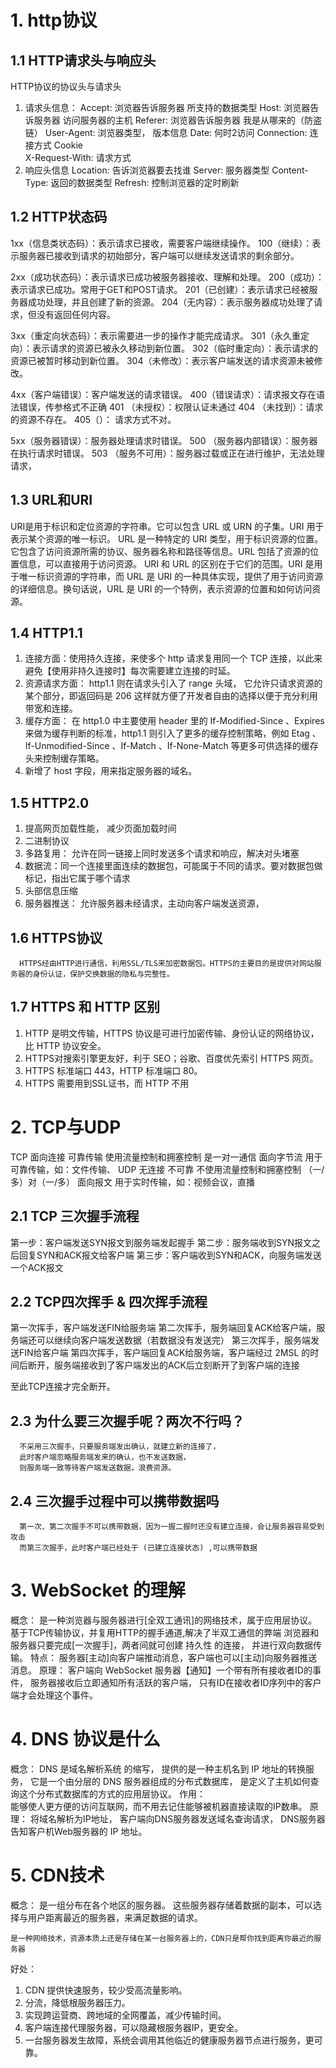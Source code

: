 # 1. http协议
## 1.1 HTTP请求头与响应头
  HTTP协议的协议头与请求头
   1. 请求头信息： 
      Accept:     浏览器告诉服务器 所支持的数据类型
      Host:       浏览器告诉服务器 访问服务器的主机
      Referer:    浏览器告诉服务器 我是从哪来的（防盗链）
      User-Agent: 浏览器类型， 版本信息
      Date:       何时2访问
      Connection: 连接方式
      Cookie      
      X-Request-With: 请求方式
  2. 响应头信息
      Location:   告诉浏览器要去找谁
      Server:     服务器类型
      Content-Type: 返回的数据类型
      Refresh:    控制浏览器的定时刷新

## 1.2 HTTP状态码
1xx（信息类状态码）：表示请求已接收，需要客户端继续操作。
      100（继续）：表示服务器已接收到请求的初始部分，客户端可以继续发送请求的剩余部分。

2xx（成功状态码）：表示请求已成功被服务器接收、理解和处理。
      200（成功）：表示请求已成功。常用于GET和POST请求。
      201（已创建）：表示请求已经被服务器成功处理，并且创建了新的资源。
      204（无内容）：表示服务器成功处理了请求，但没有返回任何内容。

3xx（重定向状态码）：表示需要进一步的操作才能完成请求。
      301（永久重定向）：表示请求的资源已被永久移动到新位置。
      302（临时重定向）：表示请求的资源已被暂时移动到新位置。
      304（未修改）：表示客户端发送的请求资源未被修改。

4xx（客户端错误）：客户端发送的请求错误。
      400（错误请求）：请求报文存在语法错误，传参格式不正确
      401 （未授权）：权限认证未通过
      404 （未找到）：请求的资源不存在。
      405（）： 请求方式不对。

5xx（服务器错误）：服务器处理请求时错误。
      500 （服务器内部错误）：服务器在执行请求时错误。
      503 （服务不可用）：服务器过载或正在进行维护，无法处理请求，

## 1.3 URL和URI
URI是用于标识和定位资源的字符串。它可以包含 URL  或 URN  的子集。URI 用于表示某个资源的唯一标识。
URL 是一种特定的 URI 类型，用于标识资源的位置。它包含了访问资源所需的协议、服务器名称和路径等信息。URL 包括了资源的位置信息，可以直接用于访问资源。
URI 和 URL 的区别在于它们的范围。URI 是用于唯一标识资源的字符串，而 URL 是 URI 的一种具体实现，提供了用于访问资源的详细信息。换句话说，URL 是 URI 的一个特例，表示资源的位置和如何访问资源。

## 1.4 HTTP1.1 
  1. 连接方面：使用持久连接，来使多个 http 请求复用同一个 TCP 连接，以此来避免【使用非持久连接时】每次需要建立连接的时延。
  2. 资源请求方面：
      http1.1 则在请求头引入了 range 头域，
      它允许只请求资源的某个部分，即返回码是 206
      这样就方便了开发者自由的选择以便于充分利用带宽和连接。
  3. 缓存方面：
      在 http1.0 中主要使用 header 里的 If-Modified-Since 、Expires 来做为缓存判断的标准，http1.1 则引入了更多的缓存控制策略，例如 Etag 、If-Unmodified-Since 、If-Match 、If-None-Match 等更多可供选择的缓存头来控制缓存策略。
  4. 新增了 host 字段，用来指定服务器的域名。

## 1.5 HTTP2.0
  1. 提高网页加载性能， 减少页面加载时间
  2. 二进制协议
  3. 多路复用： 允许在同一链接上同时发送多个请求和响应，解决对头堵塞
  4. 数据流：同一个连接里面连续的数据包，可能属于不同的请求。要对数据包做标记，指出它属于哪个请求
  5. 头部信息压缩
  6. 服务器推送： 允许服务器未经请求，主动向客户端发送资源，

## 1.6 HTTPS协议

      HTTPS经由HTTP进行通信，利用SSL/TLS来加密数据包。HTTPS的主要目的是提供对网站服务器的身份认证，保护交换数据的隐私与完整性。

## 1.7 HTTPS 和 HTTP 区别
  1. HTTP 是明文传输，HTTPS 协议是可进行加密传输、身份认证的网络协议，比 HTTP 协议安全。
  2. HTTPS对搜索引擎更友好，利于 SEO；谷歌、百度优先索引 HTTPS 网页。
  3. HTTPS 标准端口 443，HTTP 标准端口 80。
  4. HTTPS 需要用到SSL证书，而 HTTP 不用


# 2. TCP与UDP
TCP 面向连接 可靠传输  使用流量控制和拥塞控制    是一对一通信         面向字节流  用于可靠传输，如：文件传输、
UDP 无连接  不可靠    不使用流量控制和拥塞控制  （一/多）对（一/多）   面向报文   用于实时传输，如：视频会议，直播
## 2.1 TCP 三次握手流程
第一步：客户端发送SYN报文到服务端发起握手
第二步：服务端收到SYN报文之后回复SYN和ACK报文给客户端
第三步：客户端收到SYN和ACK，向服务端发送一个ACK报文

## 2.2 TCP四次挥手 & 四次挥手流程
第一次挥手，客户端发送FIN给服务端
第二次挥手，服务端回复ACK给客户端，服务端还可以继续向客户端发送数据（若数据没有发送完）
第三次挥手，服务端发送FIN给客户端
第四次挥手，客户端回复ACK给服务端，客户端经过 2MSL 的时间后断开，服务端接收到了客户端发出的ACK后立刻断开了到客户端的连接

至此TCP连接才完全断开。

## 2.3 为什么要三次握手呢？两次不行吗？
      不采用三次握手，只要服务端发出确认，就建立新的连接了，
      此时客户端忽略服务端发来的确认，也不发送数据，
      则服务端一致等待客户端发送数据，浪费资源。
## 2.4 三次握手过程中可以携带数据吗
      第一次、第二次握手不可以携带数据，因为一握二握时还没有建立连接，会让服务器容易受到攻击
      而第三次握手，此时客户端已经处于 (已建立连接状态) ,可以携带数据



# 3. WebSocket 的理解
  概念：
      是一种浏览器与服务器进行[全双工通讯]的网络技术，属于应用层协议。
      基于TCP传输协议，并复用HTTP的握手通道,解决了半双工通信的弊端
      浏览器和服务器只要完成[一次握手]，两者间就可创建 持久性 的连接， 并进行双向数据传输。
  特点：
      服务器[主动]向客户端推动消息，客户端也可以[主动]向服务器推送消息。
  原理：
      客户端向 WebSocket 服务器【通知】一个带有所有接收者ID的事件，
      服务器接收后立即通知所有活跃的客户端，
      只有ID在接收者ID序列中的客户端才会处理这个事件。

# 4. DNS 协议是什么
概念： DNS 是域名解析系统 的缩写，
      提供的是一种主机名到 IP 地址的转换服务，
      它是一个由分层的 DNS 服务器组成的分布式数据库，
      是定义了主机如何查询这个分布式数据库的方式的应用层协议。
作用：   
      能够使人更方便的访问互联网，而不用去记住能够被机器直接读取的IP数串。
原理：
      将域名解析为IP地址，
      客户端向DNS服务器发送域名查询请求，
      DNS服务器告知客户机Web服务器的 IP 地址。


# 5. CDN技术
概念： 是一组分布在各个地区的服务器。
    这些服务器存储着数据的副本，可以选择与用户距离最近的服务器，来满足数据的请求。

    是一种网络技术，资源本质上还是存储在某一台服务器上的，CDN只是帮你找到距离你最近的服务器

好处：
  1. CDN 提供快速服务，较少受高流量影响。
  2. 分流，降低根服务器压力。
  3. 实现跨运营商、跨地域的全网覆盖，减少传输时间。
  4. 客户端连接代理服务器，可以隐藏根服务器IP，更安全。
  5. 一台服务器发生故障，系统会调用其他临近的健康服务器节点进行服务，更可靠。